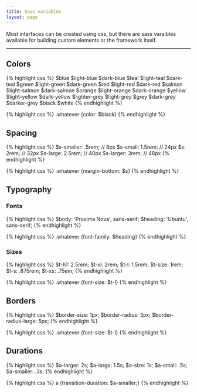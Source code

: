 ```yaml
---
title: Sass variables
layout: page
---
```


<p class="t-l">Most interfaces can be created using css, but there are sass varaibles available for building custom elements or the framework itself.</p>

<hr />

## Colors

{% highlight css %}
$blue
$light-blue
$dark-blue
$teal
$light-teal
$dark-teal
$green
$light-green
$dark-green
$red
$light-red
$dark-red
$salmon
$light-salmon
$dark-salmon
$orange
$light-orange
$dark-orange
$yellow
$light-yellow
$dark-yellow
$lighter-grey
$light-grey
$grey
$dark-grey
$darker-grey
$black
$white
{% endhighlight %}

{% highlight css %}
.whatever {color: $black}
{% endhighlight %}

## Spacing

{% highlight css %}
$s-smaller: .5rem; // 8px
$s-small: 1.5rem; // 24px
$s: 2rem; // 32px
$s-large: 2.5rem; // 40px
$s-larger: 3rem; // 48px
{% endhighlight %}

{% highlight css %}
.whatever {margin-bottom: $s}
{% endhighlight %}

## Typography

### Fonts

{% highlight css %}
$body: 'Proxima Nova', sans-serif;
$heading: 'Ubuntu', sans-serif;
{% endhighlight %}

{% highlight css %}
.whatever {font-family: $heading}
{% endhighlight %}

### Sizes

{% highlight css %}
$t-h1: 2.5rem;
$t-xl: 2rem;
$t-l: 1.5rem;
$t-size: 1rem;
$t-s: .875rem;
$t-xs: .75em;
{% endhighlight %}

{% highlight css %}
.whatever {font-size: $t-l}
{% endhighlight %}

## Borders

{% highlight css %}
$border-size: 1px;
$border-radius: 3px;
$border-radius-large: 5px;
{% endhighlight %}

{% highlight css %}
.whatever {font-size: $t-l}
{% endhighlight %}

## Durations

{% highlight css %}
$a-larger: 2s;
$a-large: 1.5s;
$a-size: 1s;
$a-small: .5s;
$a-smaller: .3s;
{% endhighlight %}

{% highlight css %}
a {transition-duration: $a-smaller;}
{% endhighlight %}
